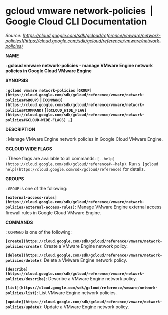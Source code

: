 # gcloud vmware network-policies  |  Google Cloud CLI Documentation

*Source: [https://cloud.google.com/sdk/gcloud/reference/vmware/network-policies](https://cloud.google.com/sdk/gcloud/reference/vmware/network-policies)*

**NAME**

: **gcloud vmware network-policies - manage VMware Engine network policies in Google Cloud VMware Engine**

**SYNOPSIS**

: **`gcloud vmware network-policies` `[GROUP](https://cloud.google.com/sdk/gcloud/reference/vmware/network-policies#GROUP)` | `[COMMAND](https://cloud.google.com/sdk/gcloud/reference/vmware/network-policies#COMMAND)` [`[GCLOUD_WIDE_FLAG](https://cloud.google.com/sdk/gcloud/reference/vmware/network-policies#GCLOUD-WIDE-FLAGS) …`]**

**DESCRIPTION**

: Manage VMware Engine network policies in Google Cloud VMware Engine.

**GCLOUD WIDE FLAGS**

: These flags are available to all commands: `[--help](https://cloud.google.com/sdk/gcloud/reference#--help)`.
Run `$ [gcloud help](https://cloud.google.com/sdk/gcloud/reference)` for details.

**GROUPS**

: ``GROUP`` is one of the following:

**`[external-access-rules](https://cloud.google.com/sdk/gcloud/reference/vmware/network-policies/external-access-rules)`**:
Manage VMware Engine external access firewall rules in Google Cloud VMware
Engine.

**COMMANDS**

: ``COMMAND`` is one of the following:

**`[create](https://cloud.google.com/sdk/gcloud/reference/vmware/network-policies/create)`**:
Create a VMware Engine network policy.

**`[delete](https://cloud.google.com/sdk/gcloud/reference/vmware/network-policies/delete)`**:
Delete a VMware Engine network policy.

**`[describe](https://cloud.google.com/sdk/gcloud/reference/vmware/network-policies/describe)`**:
Describe a VMware Engine network policy.

**`[list](https://cloud.google.com/sdk/gcloud/reference/vmware/network-policies/list)`**:
List VMware Engine network policies.

**`[update](https://cloud.google.com/sdk/gcloud/reference/vmware/network-policies/update)`**:
Update a VMware Engine network policy.